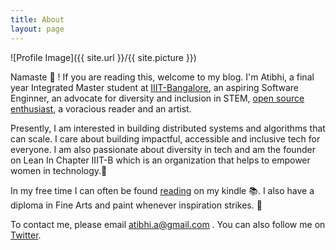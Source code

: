 ```yaml
---
title: About
layout: page
---
```

![Profile Image]({{ site.url }}/{{ site.picture }})

Namaste 🙏 ! 
If you are reading this, welcome to my blog. I'm Atibhi, a final year Integrated Master student at [IIIT-Bangalore](https://www.iiitb.ac.in/), an aspiring Software Enginner, an advocate for diversity and inclusion in STEM, [open source enthusiast](https://www.redhat.com/en/about/women-in-open-source), a voracious reader and an artist.

Presently, I am interested in building distributed systems and algorithms that can scale. I care about building impactful, accessible and inclusive tech for everyone. I am also passionate about diversity in tech and am the founder on Lean In Chapter IIIT-B which is an organization that helps to empower women in technology.💜

In my free time I can often be found [reading](https://www.goodreads.com/user/show/74108752-atibhi-agrawal) on my kindle 📚. I also have a diploma in Fine Arts and paint whenever inspiration strikes. 🎨

To contact me, please email atibhi.a@gmail.com . You can also follow me on [Twitter](https://twitter.com/atibhi_a).
